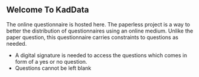 ## Welcome To KadData

The online questionnaire is hosted here.
The paperless project is a way to better the distribution of questionnaires using an online medium. Unlike the paper question, this questionnaire carries constraints to questions as needed.
  - A digital signature is needed to access the questions which comes in form of a yes or no      question.
  - Questions cannot be left blank

